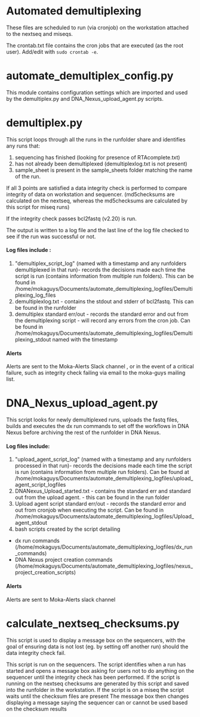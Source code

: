 # Automated demultiplexing
These files are scheduled to run (via cronjob) on the workstation attached to the nextseq and miseqs.

The crontab.txt file contains the cron jobs that are executed (as the root user). Add/edit with `sudo crontab -e`.

# automate_demultiplex_config.py
This module contains configuration settings which are imported and used by the demultiplex.py and DNA_Nexus_upload_agent.py scripts. 

# demultiplex.py
This script loops through all the runs in the runfolder share and identifies any runs that:
 1. sequencing has finished (looking for presence of RTAcomplete.txt)
 2. has not already been demultiplexed (demultiplexlog.txt is not present)
 3. sample_sheet is present in the sample_sheets folder matching the name of the run.


If all 3 points are satisfied a data integrity check is performed to compare integrity of data on workstation and sequencer. (md5checksums are calculated on the nextseq, whereas the md5checksums are calculated by this script for miseq runs)

If the integrity check passes bcl2fastq (v2.20) is run.

The output is written to a log file and the last line of the log file checked to see if the run was successful or not.

#### Log files include : 
1. "demultiplex_script_log" (named with a timestamp and any runfolders demultiplexed in that run)- records the decisions made each time the script is run (contains information from multiple run folders). This can be found in /home/mokaguys/Documents/automate_demultiplexing_logfiles/Demultiplexing_log_files
2. demultiplexlog.txt - contains the stdout and stderr of bcl2fastq. This can be found in the runfolder
3. demultiplex standard err/out - records the standard error and out from the demultiplexing script - will record any errors from the cron job. Can be found in /home/mokaguys/Documents/automate_demultiplexing_logfiles/Demultiplexing_stdout named with the timestamp

#### Alerts
Alerts are sent to the Moka-Alerts Slack channel , or in the event of a critical failure, such as integrity check failing via email to the moka-guys mailing list.

# DNA_Nexus_upload_agent.py
This script looks for newly demultiplexed runs, uploads the fastq files, builds and executes the dx run commands to set off the workflows in DNA Nexus before archiving the rest of the runfolder in DNA Nexus.

#### Log files include:
1. "upload_agent_script_log" (named with a timestamp and any runfolders processed in that run)- records the decisions made each time the script is run (contains information from multiple run folders). Can be found at /home/mokaguys/Documents/automate_demultiplexing_logfiles/upload_agent_script_logfiles
2. DNANexus_Upload_started.txt - contains the standard err and standard out from the upload agent. - this can be found in the run folder
3. Upload agent script standard err/out - records the standard error and out from cronjob when executing the script. Can be found in /home/mokaguys/Documents/automate_demultiplexing_logfiles/Upload_agent_stdout
4. bash scripts created by the script detailing
* dx run commands (/home/mokaguys/Documents/automate_demultiplexing_logfiles/dx_run_commands)
* DNA Nexus project creation commands (/home/mokaguys/Documents/automate_demultiplexing_logfiles/nexus_project_creation_scripts)

#### Alerts
Alerts are sent to Moka-Alerts slack channel

# calculate_nextseq_checksums.py
This script is used to display a message box on the sequencers, with the goal of ensuring data is not lost (eg. by setting off another run) should the data integrity check fail. 

This script is run on the sequencers. 
The script identifies when a run has started and opens a message box asking for users not to do anything on the sequencer until the integrity check has been performed.
If the script is running on the nextseq checksums are generated by this script and saved into the runfolder in the workstation. 
If the script is on a miseq the script waits until the checksum files are present 
The message box then changes displaying a message saying the sequencer can or cannot be used based on the checksum results
 